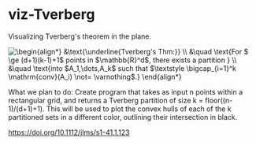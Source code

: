# viz-Tverberg
Visualizing Tverberg's theorem in the plane.

<img src="https://latex.codecogs.com/svg.latex?\inline&space;\begin{align*}&space;&\text{\underline{Tverberg's&space;Thm:}}&space;\\&space;&\quad&space;\text{For&space;$&space;\ge&space;(d&plus;1)(k-1)&plus;1$&space;points&space;in&space;$\mathbb{R}^d$,&space;there&space;exists&space;a&space;partition&space;}&space;\\&space;&\quad&space;\text{into&space;$A_1,\dots,A_k$&space;such&space;that&space;$\textstyle&space;\bigcap_{i=1}^k&space;\mathrm{conv}(A_i)&space;\not=&space;\varnothing$.}&space;\end{align*}" title="\begin{align*} &\text{\underline{Tverberg's Thm:}} \\ &\quad \text{For $ \ge (d+1)(k-1)+1$ points in $\mathbb{R}^d$, there exists a partition } \\ &\quad \text{into $A_1,\dots,A_k$ such that $\textstyle \bigcap_{i=1}^k \mathrm{conv}(A_i) \not= \varnothing$.} \end{align*}" />

What we plan to do:
Create program that takes as input n points within a rectangular grid, and returns a Tverberg partition of size k = floor((n-1)/(d+1)+1). This will be used to plot the convex hulls of each of the k partitioned sets in a different color, outlining their intersection in black.

https://doi.org/10.1112/jlms/s1-41.1.123
